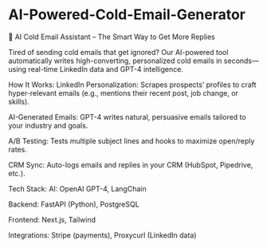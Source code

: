 # AI-Powered-Cold-Email-Generator

🚀 AI Cold Email Assistant – The Smart Way to Get More Replies

Tired of sending cold emails that get ignored? Our AI-powered tool automatically writes high-converting, personalized cold emails in seconds—using real-time LinkedIn data and GPT-4 intelligence.

How It Works:
LinkedIn Personalization: Scrapes prospects’ profiles to craft hyper-relevant emails (e.g., mentions their recent post, job change, or skills).

AI-Generated Emails: GPT-4 writes natural, persuasive emails tailored to your industry and goals.

A/B Testing: Tests multiple subject lines and hooks to maximize open/reply rates.

CRM Sync: Auto-logs emails and replies in your CRM (HubSpot, Pipedrive, etc.).

Tech Stack:
AI: OpenAI GPT-4, LangChain

Backend: FastAPI (Python), PostgreSQL

Frontend: Next.js, Tailwind

Integrations: Stripe (payments), Proxycurl (LinkedIn data)
